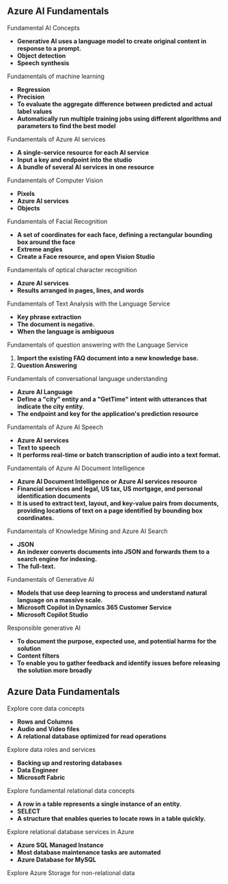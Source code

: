 ## Azure AI Fundamentals

Fundamental AI Concepts

- **Generative AI uses a language model to create original content in response to a prompt.**
- **Object detection**
- **Speech synthesis**

Fundamentals of machine learning

- **Regression**
- **Precision**
- **To evaluate the aggregate difference between predicted and actual label values**
- **Automatically run multiple training jobs using different algorithms and parameters to find the best model**


Fundamentals of Azure AI services

- **A single-service resource for each AI service**
- **Input a key and endpoint into the studio**
- **A bundle of several AI services in one resource**

Fundamentals of Computer Vision

- **Pixels**
- **Azure AI services**
- **Objects**

Fundamentals of Facial Recognition

- **A set of coordinates for each face, defining a rectangular bounding box around the face**
- **Extreme angles**
- **Create a Face resource, and open Vision Studio**

Fundamentals of optical character recognition

- **Azure AI services**
- **Results arranged in pages, lines, and words**

Fundamentals of Text Analysis with the Language Service

- **Key phrase extraction**
- **The document is negative.**
- **When the language is ambiguous**

Fundamentals of question answering with the Language Service

1. **Import the existing FAQ document into a new knowledge base.**
2. **Question Answering**

Fundamentals of conversational language understanding


- **Azure AI Language**
- **Define a "city" entity and a "GetTime" intent with utterances that indicate the city entity.**
- **The endpoint and key for the application's prediction resource**

Fundamentals of Azure AI Speech

- **Azure AI services**
- **Text to speech**
- **It performs real-time or batch transcription of audio into a text format.**

Fundamentals of Azure AI Document Intelligence

- **Azure AI Document Intelligence or Azure AI services resource**
- **Financial services and legal, US tax, US mortgage, and personal identification documents**
- **It is used to extract text, layout, and key-value pairs from documents, providing locations of text on a page identified by bounding box coordinates.**

Fundamentals of Knowledge Mining and Azure AI Search

- **JSON**
- **An indexer converts documents into JSON and forwards them to a search engine for indexing.**
- **The full-text.**

Fundamentals of Generative AI

- **Models that use deep learning to process and understand natural language on a massive scale.**
- **Microsoft Copilot in Dynamics 365 Customer Service**
- **Microsoft Copilot Studio**

Responsible generative AI


- **To document the purpose, expected use, and potential harms for the solution**
- **Content filters**
- **To enable you to gather feedback and identify issues before releasing the solution more broadly**

## Azure Data Fundamentals

Explore core data concepts

- **Rows and Columns**
- **Audio and Video files**
- **A relational database optimized for read operations**

Explore data roles and services

- **Backing up and restoring databases**
- **Data Engineer**
- **Microsoft Fabric**

Explore fundamental relational data concepts

- **A row in a table represents a single instance of an entity.**
- **SELECT**
- **A structure that enables queries to locate rows in a table quickly.**


Explore relational database services in Azure

- **Azure SQL Managed Instance**
- **Most database maintenance tasks are automated**
- **Azure Database for MySQL**

Explore Azure Storage for non-relational data



